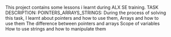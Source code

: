 This project contains some lessons i learnt during ALX SE training.
TASK DESCRIPTION:
POINTERS_ARRAYS_STRINGS: During the process of solving this task, I learnt about pointers and how to use them,
Arrays and how to use them
The difference between pointers and arrays
Scope of variables
How to use strings and how to manipulate them
